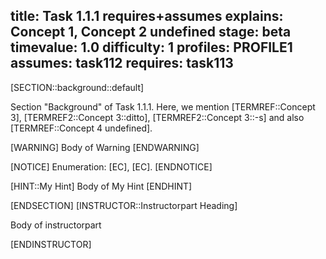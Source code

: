 title: Task 1.1.1 requires+assumes
explains: Concept 1, Concept 2 undefined
stage: beta
timevalue: 1.0
difficulty: 1
profiles: PROFILE1
assumes: task112
requires: task113
---
[SECTION::background::default]

Section "Background" of Task 1.1.1.
Here, we mention [TERMREF::Concept 3], [TERMREF2::Concept 3::ditto], [TERMREF2::Concept 3::-s]
and also [TERMREF::Concept 4 undefined].

[WARNING]
Body of Warning
[ENDWARNING]

[NOTICE]
Enumeration: [EC], [EC].
[ENDNOTICE]

[HINT::My Hint]
Body of My Hint
[ENDHINT]

[ENDSECTION]
[INSTRUCTOR::Instructorpart Heading]

Body of instructorpart

[ENDINSTRUCTOR]
